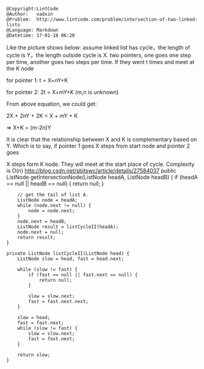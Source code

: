 ```
@Copyright:LintCode
@Author:   vadxin
@Problem:  http://www.lintcode.com/problem/intersection-of-two-linked-lists
@Language: Markdown
@Datetime: 17-01-18 06:20
```

Like the picture shows below: assume linked list has cycle，the length of cycle is Y，the length outside cycle is X.
two pointers, one goes one step per time, another goes two steps per time. If they went t times and meet at the K node

for pointer 1: t = X+nY+K

for pointer 2: 2t = X+mY+K (m,n is unknown)

From above equation, we could get:

2X + 2nY + 2K = X + mY + K

=>   X+K  =  (m-2n)Y 

It is clear that the relationship between X and K is complementary based on Y. Which is to say, if pointer 1 goes X steps from start node and pointer 2 goes

X steps form K node. They will meet at the start place of cycle. Complexity is O(n)
http://blog.csdn.net/sbitswc/article/details/27584037
public ListNode getIntersectionNode(ListNode headA, ListNode headB) {
        if (headA == null || headB == null) {
            return null;
        }
        
        // get the tail of list A.
        ListNode node = headA;
        while (node.next != null) {
            node = node.next;
        }
        node.next = headB;
        ListNode result = listCycleII(headA);
        node.next = null;
        return result;
    }
    
    private ListNode listCycleII(ListNode head) {
        ListNode slow = head, fast = head.next;
        
        while (slow != fast) {
            if (fast == null || fast.next == null) {
                return null;
            }
            
            slow = slow.next;
            fast = fast.next.next;
        }
        
        slow = head;
        fast = fast.next;
        while (slow != fast) {
            slow = slow.next;
            fast = fast.next;
        }
        
        return slow;
    }
